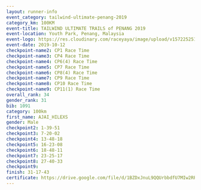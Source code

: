 ```yaml
---
layout: runner-info 
event_category: tailwind-ultimate-penang-2019 
category_km: 100KM 
event-title: TAILWIND ULTIMATE TRAILS of PENANG 2019 
event-location: Youth Park, Penang, Malaysia 
event-logo: https://res.cloudinary.com/raceyaya/image/upload/v1572252513/logo/utop-2019_h9tzys.jpg 
event-date: 2019-10-12 
checkpoint-name2: CP1 Race Time 
checkpoint-name3: CP4 Race Time 
checkpoint-name4: CP6(4) Race Time 
checkpoint-name5: CP7 Race Time 
checkpoint-name6: CP8(4) Race Time 
checkpoint-name7: CP9 Race Time 
checkpoint-name8: CP10 Race Time 
checkpoint-name9: CP11(1) Race Time 
overall_rank: 34
gender_rank: 31
bib: 1091
category: 100km
first_name: AJAI_HILEXS
gender: Male
checkpoint2: 1-39-51
checkpoint3: 7-20-02
checkpoint4: 13-48-18
checkpoint5: 16-23-08
checkpoint6: 18-48-11
checkpoint7: 23-25-17
checkpoint8: 27-40-33
checkpoint9: 
finish: 31-17-43
certificate: https://drive.google.com/file/d/1BZDxJnuL9QQUrbbdfU7MIw2RPmxfgScG/view?usp=sharing
---
```

